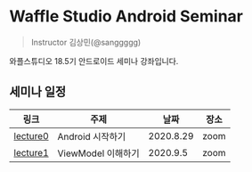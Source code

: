 # Waffle Studio Android Seminar

> Instructor 김상민(@sanggggg)

와플스튜디오 18.5기 안드로이드 세미나 강좌입니다. 

## 세미나 일정

| 링크 | 주제 | 날짜 | 장소 |
| --- | --- | --- | --- |
| [lecture0](lecture0) | Android 시작하기 | 2020.8.29 | zoom |
| [lecture1](lecture1) | ViewModel 이해하기 | 2020.9.5 | zoom |
